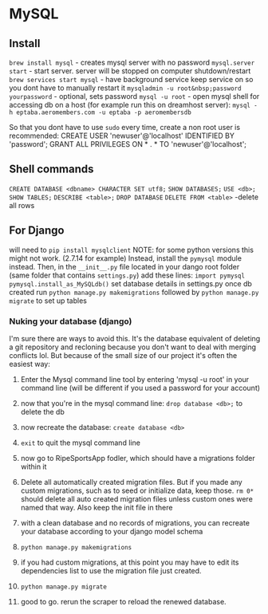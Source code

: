 # MySQL

## Install

`brew install mysql` - creates mysql server with no password
`mysql.server start`  - start server. server will be stopped on computer shutdown/restart
`brew services start mysql` - have background service keep service on so you dont have to manually restart it
`mysqladmin -u root&nbsp;password yourpassword` - optional, sets password
`mysql -u root` - open mysql shell
for accessing db on a host (for example run this on dreamhost server): `mysql -h eptaba.aeromembers.com -u eptaba -p aeromembersdb`

So that you dont have to use `sudo` every time, create a non root user is recommended:
CREATE USER 'newuser'@'localhost' IDENTIFIED BY 'password';
GRANT ALL PRIVILEGES ON * . * TO 'newuser'@'localhost';

## Shell commands

`CREATE DATABASE <dbname> CHARACTER SET utf8;`
`SHOW DATABASES;`
`USE <db>;`
`SHOW TABLES;`
`DESCRIBE <table>;`
`DROP DATABASE`
`DELETE FROM <table>` -delete all rows
## For Django

will need to `pip install mysqlclient`
	NOTE: for some python versions this might not work. (2.7.14 for example) Instead, install the `pymysql` module instead. Then, in the `__init__.py` file located in your dango root folder (same folder that contains `settings.py`) add these lines:
	`import pymysql`
	`pymysql.install_as_MySQLdb()`
set database details in settings.py
once db created run `python manage.py makemigrations` followed by `python manage.py migrate` to set up tables

### Nuking your database (django)
I'm sure there are ways to avoid this. It's the database equivalent of deleting a git repository and recloning because you don't want to deal with merging conflicts lol. But because of the small size of our project it's often the easiest way:

1) Enter the Mysql command line tool by entering 'mysql -u root' in your command line (will be different if you used a password for your account)

2) now that you're in the mysql command line: `drop database <db>;` to delete the db

3) now recreate the database: `create database <db>`
4) `exit` to quit the mysql command line
5) now go to RipeSportsApp fodler, which should have a migrations folder within it
6) Delete all automatically created migration files. But if you made any custom migrations, such as to seed or initialize data, keep those. `rm 0*` should delete all auto created migration files unless custom ones were named that way. Also keep the init file in there
7) with a clean database and no records of migrations, you can recreate your database according to your django model schema
8) `python manage.py makemigrations`
9) if you had custom migrations, at this point you may have to edit its dependencies list to use the migration file just created.
10) `python manage.py migrate`
11) good to go. rerun the scraper to reload the renewed database.

